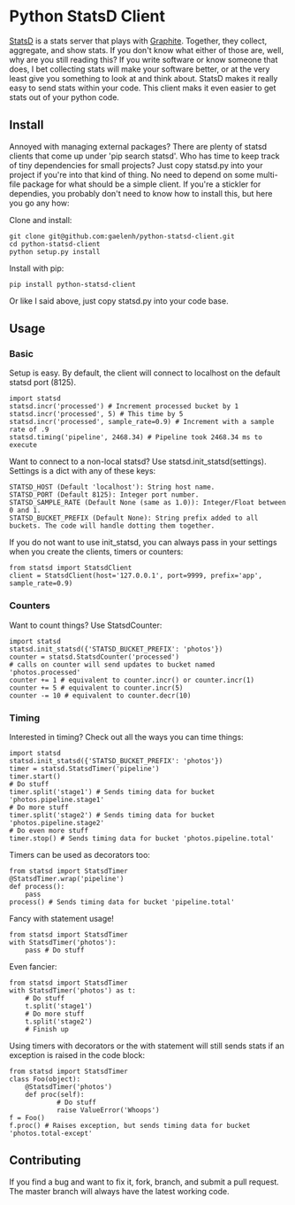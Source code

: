 # Python StatsD Client

[StatsD](https://github.com/etsy/statsd) is a stats server that plays with [Graphite](http://graphite.wikidot.com/).  Together,
they collect, aggregate, and show stats. If you don't know what either of those are, well, why are
you still reading this? If you write software or know someone that does, I bet collecting stats will
make your software better, or at the very least give you something to look at and think about.
StatsD makes it really easy to send stats within your code. This client maks it even easier to get
stats out of your python code.

## Install
Annoyed with managing external packages?  There are plenty of statsd clients that come up
under 'pip search statsd'.  Who has time to keep track of tiny dependencies for small projects? Just
copy statsd.py into your project if you're into that kind of thing. No need to depend on some
multi-file package for what should be a simple client. If you're a stickler for dependies, you
probably don't need to know how to install this, but here you go any how:

Clone and install:

    git clone git@github.com:gaelenh/python-statsd-client.git
    cd python-statsd-client
    python setup.py install

Install with pip:

    pip install python-statsd-client

Or like I said above, just copy statsd.py into your code base.

## Usage

### Basic
Setup is easy. By default, the client will connect to localhost on the default statsd port (8125).

    import statsd
    statsd.incr('processed') # Increment processed bucket by 1
    statsd.incr('processed', 5) # This time by 5
    statsd.incr('processed', sample_rate=0.9) # Increment with a sample rate of .9
    statsd.timing('pipeline', 2468.34) # Pipeline took 2468.34 ms to execute

Want to connect to a non-local statsd? Use statsd.init_statsd(settings). Settings is a dict with
any of these keys:

    STATSD_HOST (Default 'localhost'): String host name.
    STATSD_PORT (Default 8125): Integer port number.
    STATSD_SAMPLE_RATE (Default None (same as 1.0)): Integer/Float between 0 and 1.
    STATSD_BUCKET_PREFIX (Default None): String prefix added to all buckets. The code will handle dotting them together.

If you do not want to use init_statsd, you can always pass in your settings when you create the
clients, timers or counters:

    from statsd import StatsdClient
    client = StatsdClient(host='127.0.0.1', port=9999, prefix='app', sample_rate=0.9)

### Counters
Want to count things? Use StatsdCounter:

    import statsd
    statsd.init_statsd({'STATSD_BUCKET_PREFIX': 'photos'})
    counter = statsd.StatsdCounter('processed')
    # calls on counter will send updates to bucket named 'photos.processed'
    counter += 1 # equivalent to counter.incr() or counter.incr(1)
    counter += 5 # equivalent to counter.incr(5)
    counter -= 10 # equivalent to counter.decr(10)

### Timing
Interested in timing? Check out all the ways you can time things:

    import statsd
    statsd.init_statsd({'STATSD_BUCKET_PREFIX': 'photos'})
    timer = statsd.StatsdTimer('pipeline')
    timer.start()
    # Do stuff
    timer.split('stage1') # Sends timing data for bucket 'photos.pipeline.stage1'
    # Do more stuff
    timer.split('stage2') # Sends timing data for bucket 'photos.pipeline.stage2'
    # Do even more stuff
    timer.stop() # Sends timing data for bucket 'photos.pipeline.total'

Timers can be used as decorators too:

    from statsd import StatsdTimer
    @StatsdTimer.wrap('pipeline')
    def process():
        pass
    process() # Sends timing data for bucket 'pipeline.total'

Fancy with statement usage!

    from statsd import StatsdTimer
    with StatsdTimer('photos'):
        pass # Do stuff

Even fancier:

    from statsd import StatsdTimer
    with StatsdTimer('photos') as t:
        # Do stuff
        t.split('stage1')
        # Do more stuff
        t.split('stage2')
        # Finish up

Using timers with decorators or the with statement will still sends stats if an exception is raised
in the code block:

    from statsd import StatsdTimer
    class Foo(object):
        @StatsdTimer('photos')
        def proc(self):
                # Do stuff
                raise ValueError('Whoops')
    f = Foo()
    f.proc() # Raises exception, but sends timing data for bucket 'photos.total-except'

## Contributing

If you find a bug and want to fix it, fork, branch, and submit a pull request. The master branch
will always have the latest working code.
